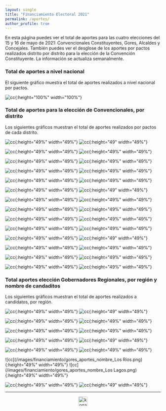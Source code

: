 ```yaml
---
layout: single
title: "Financiamiento Electoral 2021"
permalink: /aportes/
author_profile: true
---
```


En esta página puedes ver el total de aportes para las cuatro elecciones del 15 y 16 de mayo de 2021: Convencionales Constituyentes, Gores, Alcaldes y Concejales. También puedes ver el desglose de los aportes por pactos realizados distrito por distrito para la elección de la Convención Constituyente. La información se actualiza semanalmente.


### Total de aportes a nivel nacional

El siguiente gráfico muestra el total de aportes realizados a nivel nacional por pactos.


![cc](/images/aportes2021_todos.png){:height="100%" width="100%"}


### Total de aportes para la elección de Convencionales, por distrito

Los siguientes gráficos muestran el total de aportes realizados por pactos de cada distrito.

![cc](/images/financiamiento/cc_aportes_1.png){:height="49%" width="49%"} ![cc](/images/financiamiento/cc_aportes_2.png){:height="49" width="49%"}

![cc](/images/financiamiento/cc_aportes_3.png){:height="49%" width="49%"} ![cc](/images/financiamiento/cc_aportes_4.png){:height="49%" width="49%"}

![cc](/images/financiamiento/cc_aportes_5.png){:height="49%" width="49%"} ![cc](/images/financiamiento/cc_aportes_6.png){:height="49%" width="49%"}

![cc](/images/financiamiento/cc_aportes_7.png){:height="49%" width="49%"} ![cc](/images/financiamiento/cc_aportes_8.png){:height="49%" width="49%"}

![cc](/images/financiamiento/cc_aportes_9.png){:height="49%" width="49%"} ![cc](/images/financiamiento/cc_aportes_10.png){:height="49%" width="49%"}

![cc](/images/financiamiento/cc_aportes_11.png){:height="49%" width="49%"} ![cc](/images/financiamiento/cc_aportes_12.png){:height="49" width="49%"}

![cc](/images/financiamiento/cc_aportes_13.png){:height="49%" width="49%"} ![cc](/images/financiamiento/cc_aportes_14.png){:height="49%" width="49%"}

![cc](/images/financiamiento/cc_aportes_15.png){:height="49%" width="49%"} ![cc](/images/financiamiento/cc_aportes_16.png){:height="49%" width="49%"}

![cc](/images/financiamiento/cc_aportes_17.png){:height="49%" width="49%"} ![cc](/images/financiamiento/cc_aportes_18.png){:height="49%" width="49%"}

![cc](/images/financiamiento/cc_aportes_19.png){:height="49%" width="49%"} ![cc](/images/financiamiento/cc_aportes_20.png){:height="49%" width="49%"}

![cc](/images/financiamiento/cc_aportes_21.png){:height="49%" width="49%"} ![cc](/images/financiamiento/cc_aportes_22.png){:height="49" width="49%"}

![cc](/images/financiamiento/cc_aportes_23.png){:height="49%" width="49%"} ![cc](/images/financiamiento/cc_aportes_24.png){:height="49%" width="49%"}

![cc](/images/financiamiento/cc_aportes_25.png){:height="49%" width="49%"} ![cc](/images/financiamiento/cc_aportes_26.png){:height="49%" width="49%"}

![cc](/images/financiamiento/cc_aportes_27.png){:height="49%" width="49%"} ![cc](/images/financiamiento/cc_aportes_28.png){:height="49%" width="49%"}


### Total aportes elección Gobernadores Regionales, por región y nombre de candaditos

Los siguientes gráficos muestran el total de aportes realizados a candidatos, por región.

![cc](/images/financiamiento/gores_aportes_nombre_Arica.png){:height="49%" width="49%"} ![cc](/images/financiamiento/gores_aportes_nombre_Tarapacá.png){:height="49" width="49%"}

![cc](/images/financiamiento/gores_aportes_nombre_Antofagasta.png){:height="49%" width="49%"} ![cc](/images/financiamiento/gores_aportes_nombre_Atacama.png){:height="49%" width="49%"}

![cc](/images/financiamiento/gores_aportes_nombre_Coquimbo.png){:height="49%" width="49%"} ![cc](/images/financiamiento/gores_aportes_nombre_Valparaíso.png){:height="49%" width="49%"}

![cc](/images/financiamiento/gores_aportes_nombre_Metropolitana.png){:height="49%" width="49%"} ![cc](/images/financiamiento/gores_aportes_nombre_O'Higgins.png){:height="49" width="49%"}

![cc](/images/financiamiento/gores_aportes_nombre_Maule.png){:height="49%" width="49%"} ![cc](/images/financiamiento/gores_aportes_pacto_Araucanía.png){:height="49%" width="49%"}

![cc](/images/financiamiento/gores_aportes_nombre_Los Ríos.png){:height="49%" width="49%"} ![cc](/images/financiamiento/gores_aportes_nombre_Los Lagos.png){:height="49%" width="49%"}

![cc](/images/financiamiento/gores_aportes_nombre_Aysén.png){:height="49%" width="49%"} ![cc](/images/financiamiento/gores_aportes_nombre_Magallanes.png){:height="49" width="49%"}

---

<!-- NES -->
<style>
.aligncenter {
    text-align: center;
}
</style>
<p class="aligncenter">
    <img src="/images/nes.png" width="30" height="30" alt="konami" />
</p>
<script src="/js/topsecret.js"></script>


<!-- Favicon -->
<link rel="apple-touch-icon" sizes="180x180" href="/apple-touch-icon.png">
<link rel="icon" type="image/png" sizes="32x32" href="/favicon-32x32.png">
<link rel="icon" type="image/png" sizes="16x16" href="/favicon-16x16.png">
<link rel="manifest" href="/site.webmanifest">
<link rel="mask-icon" href="/safari-pinned-tab.svg" color="#5bbad5">
<meta name="msapplication-TileColor" content="#b91d47">
<meta name="theme-color" content="#ffffff">
